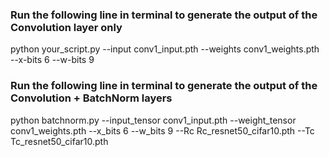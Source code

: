 ### Run the following line in terminal to generate the output of the Convolution layer only
python your_script.py --input conv1_input.pth --weights conv1_weights.pth --x-bits 6 --w-bits 9

### Run the following line in terminal to generate the output of the Convolution + BatchNorm layers
python batchnorm.py --input_tensor conv1_input.pth --weight_tensor conv1_weights.pth --x_bits 6 --w_bits 9 --Rc Rc_resnet50_cifar10.pth --Tc Tc_resnet50_cifar10.pth
